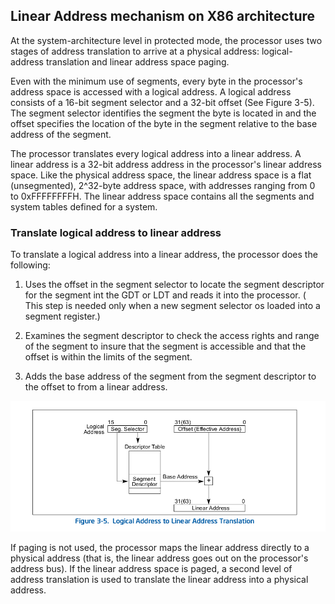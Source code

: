 Linear Address mechanism on X86 architecture
--------------------------------------------------

  At the system-architecture level in protected mode, the processor uses two
  stages of address translation to arrive at a physical address: 
  logical-address translation and linear address space paging.

  Even with the minimum use of segments, every byte in the processor's
  address space is accessed with a logical address. A logical address 
  consists of a 16-bit segment selector and a 32-bit offset (See Figure 3-5).
  The segment selector identifies the segment the byte is located in and
  the offset specifies the location of the byte in the segment relative
  to the base address of the segment.

  The processor translates every logical address into a linear address.
  A linear address is a 32-bit address address in the processor's linear
  address space. Like the physical address space, the linear address space
  is a flat (unsegmented), 2^32-byte address space, with addresses ranging
  from 0 to 0xFFFFFFFFH. The linear address space contains all the segments
  and system tables defined for a system.

### Translate logical address to linear address

  To translate a logical address into a linear address, the processor does
  the following:

  1. Uses the offset in the segment selector to locate the segment descriptor
     for the segment int the GDT or LDT and reads it into the processor. (
     This step is needed only when a new segment selector os loaded into a
     segment register.)

  2. Examines the segment descriptor to check the access rights and range
     of the segment to insure that the segment is accessible and that the
     offset is within the limits of the segment.

  3. Adds the base address of the segment from the segment descriptor to 
     the offset to from a linear address.

  ![Alt text](https://github.com/EmulateSpace/PictureSet/blob/master/BiscuitOS/kernel_hacking/testcase/mmu/LA_TO_LINE.png)  

  If paging is not used, the processor maps the linear address directly to
  a physical address (that is, the linear address goes out on the processor's
  address bus). If the linear address space is paged, a second level of 
  address translation is used to translate the linear address into a physical
  address.
